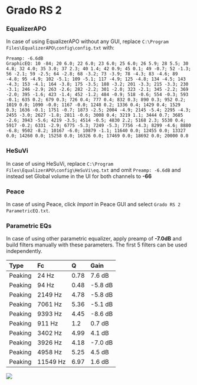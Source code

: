 # Grado RS 2

### EqualizerAPO
In case of using EqualizerAPO without any GUI, replace `C:\Program Files\EqualizerAPO\config\config.txt`
with:
```
Preamp: -6.6dB
GraphicEQ: 10 -84; 20 6.0; 22 6.0; 23 6.0; 25 6.0; 26 5.9; 28 5.5; 30 4.8; 32 4.0; 35 3.0; 37 2.3; 40 1.4; 42 0.9; 45 0.1; 49 -0.7; 52 -1.3; 56 -2.1; 59 -2.5; 64 -2.8; 68 -3.2; 73 -3.9; 78 -4.3; 83 -4.6; 89 -4.8; 95 -4.9; 102 -5.1; 109 -5.1; 117 -4.9; 125 -4.8; 134 -4.5; 143 -4.3; 153 -4.1; 164 -3.8; 175 -3.5; 188 -3.2; 201 -3.3; 215 -3.3; 230 -3.1; 246 -2.9; 263 -2.6; 282 -2.2; 301 -2.0; 323 -2.1; 345 -2.2; 369 -2.0; 395 -1.6; 423 -1.4; 452 -1.2; 484 -0.9; 518 -0.6; 554 -0.3; 593 -0.1; 635 0.2; 679 0.3; 726 0.4; 777 0.4; 832 0.3; 890 0.3; 952 0.2; 1019 0.0; 1090 -0.0; 1167 -0.0; 1248 0.2; 1336 0.4; 1429 0.4; 1529 0.3; 1636 -0.1; 1751 -0.7; 1873 -2.5; 2004 -4.9; 2145 -5.4; 2295 -4.3; 2455 -3.0; 2627 -1.8; 2811 -0.6; 3008 0.4; 3219 1.1; 3444 0.7; 3685 -2.6; 3943 -5.6; 4219 -3.5; 4514 -0.5; 4830 2.2; 5168 2.3; 5530 0.4; 5917 -0.2; 6331 -2.9; 6775 -5.3; 7249 -5.3; 7756 -4.3; 8299 -4.6; 8880 -6.8; 9502 -8.2; 10167 -6.0; 10879 -1.1; 11640 0.0; 12455 0.0; 13327 0.0; 14260 0.0; 15258 0.0; 16326 0.0; 17469 0.0; 18692 0.0; 20000 0.0
```

### HeSuVi
In case of using HeSuVi, replace `C:\Program Files\EqualizerAPO\config\HeSuVi\eq.txt` and omit `Preamp:
-6.6dB` and instead set Global volume in the UI for both channels to **-66**

### Peace
In case of using Peace, click *Import* in Peace GUI and select `Grado RS 2 ParametricEQ.txt`.

### Parametric EQs
In case of using other parametric equalizer, apply preamp of **-7.0dB** and build filters manually with
these parameters. The first 5 filters can be used independently.

| Type    | Fc       |    Q | Gain    |
|:--------|:---------|:-----|:--------|
| Peaking | 24 Hz    | 0.78 | 7.6 dB  |
| Peaking | 94 Hz    | 0.48 | -5.8 dB |
| Peaking | 2149 Hz  | 4.78 | -5.8 dB |
| Peaking | 7061 Hz  | 5.36 | -5.1 dB |
| Peaking | 9393 Hz  | 4.45 | -8.6 dB |
| Peaking | 911 Hz   | 1.2  | 0.7 dB  |
| Peaking | 3402 Hz  | 4.99 | 4.1 dB  |
| Peaking | 3926 Hz  | 4.18 | -7.0 dB |
| Peaking | 4958 Hz  | 5.25 | 4.5 dB  |
| Peaking | 11549 Hz | 6.97 | 1.6 dB  |

![](https://raw.githubusercontent.com/jaakkopasanen/AutoEq/master/results/headphonecom/headphonecom/Grado%20RS%202/Grado%20RS%202.png)